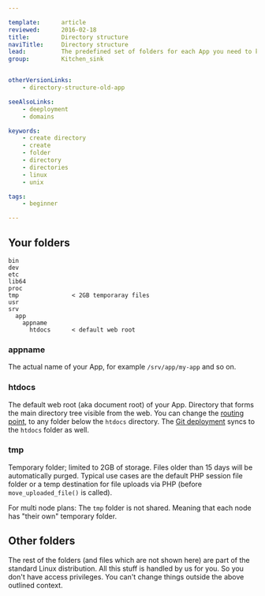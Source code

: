 ```yaml
---

template:      article
reviewed:      2016-02-18
title:         Directory structure
naviTitle:     Directory structure
lead:          The predefined set of folders for each App you need to know.
group:         Kitchen_sink


otherVersionLinks:
    - directory-structure-old-app

seeAlsoLinks:
    - deeployment
    - domains

keywords:
    - create directory
    - create
    - folder
    - directory
    - directories
    - linux
    - unix

tags:
    - beginner

---
```


## Your folders

```nohighlight
bin
dev
etc
lib64
proc
tmp               < 2GB temporaray files
usr
srv
  app
    appname
      htdocs      < default web root
```


### appname

The actual name of your App, for example `/srv/app/my-app` and so on.

### htdocs

The default web root (aka document root) of your App. Directory that forms the main directory tree visible from the web. You can change the [routing point](domains#toc-set-a-custom-root-path), to any folder below the `htdocs` directory. The [Git deployment](git) syncs to the `htdocs` folder as well.

### tmp

Temporary folder; limited to 2GB of storage. Files older than 15 days will be automatically purged. Typical use cases are the default PHP session file folder or a temp destination for file uploads via PHP (before `move_uploaded_file()` is called).

For multi node plans: The `tmp` folder is not shared. Meaning that each node has "their own" temporary folder.

## Other folders

The rest of the folders (and files which are not shown here) are part of the standard Linux distribution. All this stuff is handled by us for you. So you don't have access privileges. You can't change things outside the above outlined context.
